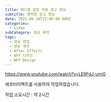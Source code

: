 ```yaml
---
title: 메디컬 힐링 의원 광고 영상
subtitle: 병의원 광고 영상
date: 2025-06-28T23:06:00.000Z
categories:
  - video
subCategory: 영상 제작
tags:
  - 영상 편집
  - 영상 제작
  - After Effects
  - NFP 디자인
  - NFP Design
---
```

https://www.youtube.com/watch?v=LE9FdJ-umj0



애프터이펙트를 사용하여 작업하였습니다.

작업 소요시간 : 약 2시간
